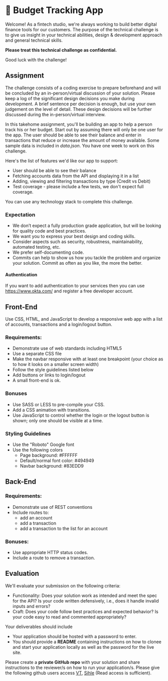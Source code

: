 # 💸 Budget Tracking App

Welcome! As a fintech studio, we're always working to build better digital finance tools for our customers. The purpose of the technical challenge is to give us insight in your technical abilities, design & development approach and general technical skills.

**Please treat this technical challenge as confidential.**

Good luck with the challenge!

## Assignment

The challenge consists of a coding exercise to prepare beforehand and will be concluded by an in-person/virtual discussion of your solution. Please keep a log of the significant design decisions you make during development. A brief sentence per decision is enough, but use your own judgement on the level of detail. These design decisions will be further discussed during the in-person/virtual interview.

In this takehome assignment, you'll be building an app to help a person track his or her budget. Start out by assuming there will only be one user for the app. The user should be able to see their balance and enter in transactions that reduce or increase the amount of money available. Some sample data is included in *data.json*. You have one week to work on this challenge.

Here's the list of features we'd like our app to support:

* User should be able to see their balance
* Fetching accounts data from the API and displaying it in a list
* Adding, viewing and filtering transactions by type (Credit vs Debit)
* Test coverage - please include a few tests, we don't expect full coverage.

You can use any technology stack to complete this challenge.

### Expectation

* We don’t expect a fully production grade application, but will be looking for quality code and best practices.
* We want you to express your best design and coding skills.
* Consider aspects such as security, robustness, maintainability, automated testing, etc.
* We prefer self-documenting code.
* Commits can help to show us how you tackle the problem and organize your solution. Commit as often as you like, the more the better.

#### Authentication
If you want to add authentication to your services then you can use https://www.okta.com/ and register a free developer account.

## Front-End

Use CSS, HTML, and JavaScript to develop a responsive web app with a list of accounts, transactions and a login/logout button.

### Requirements:

- Demonstrate use of web standards including HTML5
- Use a separate CSS file
- Make the navbar responsive with at least one breakpoint (your choice as to how it looks on a smaller screen width)
- Follow the style guidelines listed below
- Add buttons or links to login/logout
- A small front-end is ok.

### Bonuses

- Use SASS or LESS to pre-compile your CSS.   
- Add a CSS animation with transitions.   
- Use JavaScript to control whether the login or the logout button is shown; only one should be visible at a time. 

### Styling Guidelines

- Use the "Roboto" Google font
- Use the following colors
	- Page background: #FFFFFF    
	- Default/normal font color: #494949   
	- Navbar background: #83EDD9   

## Back-End

### Requirements:

- Demonstrate use of REST conventions
- Include routes to:  
	- add an account
	- add a transaction
	- add a transaction to the list for an account

### Bonuses:

- Use appropriate HTTP status codes.  
- Include a route to remove a transaction.


## Evaluation

We'll evaluate your submission on the following criteria:

* Functionality: Does your solution work as intended and meet the spec for the API? Is your code written defensively, i.e., does it handle invalid inputs and errors?
* Craft: Does your code follow best practices and expected behavior? Is your code easy to read and commented appropriately?

Your deliverables should include

* Your application should be hosted with a password to enter.
* You should provide a **README** containing instructions on how to clonee and start your application locally as well as the password for the live site.

Please create a **private GitHub repo** with your solution and share instructions to the reviewer/s on how to run your application/s. Please give the following github users access [VT](https://github.com/Vutlhari), [Sihle](https://github.com/sihle-basalt) (Read access is sufficient).